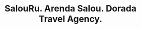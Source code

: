 ---
title: "SalouRu. Arenda Salou. Dorada Travel Agency."
url: /salou/salouru-arenda-salou-dorada-travel-agency/
shop: Reisebüro
---